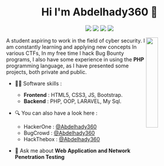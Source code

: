 <h1 align="center">Hi I'm Abdelhady360 👋</h1>
<p align="center">
    <a href="https://twitter.com/abdelhady360"><img src="https://img.shields.io/badge/twitter-%231FA1F1?style=flat&logo=twitter&logoColor=white"/></a>
    <a href="https://www.linkedin.com/in/abdelhady360"><img src="https://img.shields.io/badge/linkedin-%230177B5?style=flat&logo=linkedin&logoColor=white"/></a>
    <a href="https://www.youtube.com/channel/UChF5yXd1lPrrjIZuijmpdQw"><img src="https://img.shields.io/badge/youtube-%23FF0000?style=flat&logo=youtube&logoColor=white"/></a>
    <a href="https://www.instagram.com/abdelhady360"><img src="https://img.shields.io/badge/instagram-%23E4415F?style=flat&logo=instagram&logoColor=white"/></a>
  </p>
  
  <img src="https://github.com/mohamedabusrea/mohamedabusrea/blob/master/profile-img.png" align="right" width="25%"/>


A student aspiring to work in the field of cyber security. I am constantly learning and applying new concepts In various CTFs, In my free time I hack Bug Bounty programs, I also have some experience in using the **PHP** programming language, as I have presented some projects, both private and public.

- 👨‍💻 Software skills :
  - **Frontend** : HTML5, CSS3, JS, Bootstrap.
  - **Backend** : PHP, OOP, LARAVEL, My Sql.

- 🔍 You can also have a look here : 
  - HackerOne : [@Abdelhady360](https://hackerone.com/abdelhady-360)
  - BugCrowd : [@Abdelhady360](https://bugcrowd.com/abdelhady360)
  - HackThebox : [@Abdelhady360](https://app.hackthebox.com/profile/1106502)
- 💬 Ask me about **Web Application and Network Penetration Testing**




